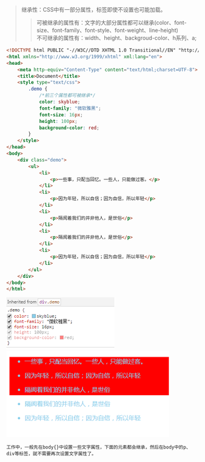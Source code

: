 >继承性：CSS中有一部分属性，标签即使不设置也可能加载。
>>可被继承的属性有：文字的大部分属性都可以继承(color、font-size、font-family、font-style、font-weight、line-height)\
>>不可继承的属性有：width、height、backgroud-color、h系列、a;
```html
<!DOCTYPE html PUBLIC "-//W3C//DTD XHTML 1.0 Transitional//EN" "http://www.w3.org/TR/xhtml1/DTD/xhtml1-transitional.dtd">
<html xmlns="http://www.w3.org/1999/xhtml" xml:lang="en">
<head>
	<meta http-equiv="Content-Type" content="text/html;charset=UTF-8">
	<title>Document</title>
	<style type="text/css">
		.demo {
			/*前三个属性都可被继承*/
			color: skyblue;
			font-family: "微软雅黑";
			font-size: 16px;
			height: 100px;
			background-color: red;
		}
	</style>
</head>
<body>
	<div class="demo">
		<ul>
			<li>
				<p>一些事，只配当回忆。一些人，只能做过客。</p>
			</li>
			<li>
				<p>因为年轻，所以自信；因为自信，所以年轻</p>
			</li>
			<li>
				<p>隔阂着我们的并非他人，是世俗</p>
			</li>
			<li>
				<p>隔阂着我们的并非他人，是世俗</p>
			</li>
			<li>
				<p>因为年轻，所以自信；因为自信，所以年轻</p>
			</li>
		</ul>
	</div>
</body>
</html>
```
![继承](../picture/inherit.png)
![效果图](../picture/Rendering.png)

    工作中，一般先在body{}中设置一些文字属性，下面的元素都会继承，然后在body中的p、div等标签，就不需要再次设置文字属性了。